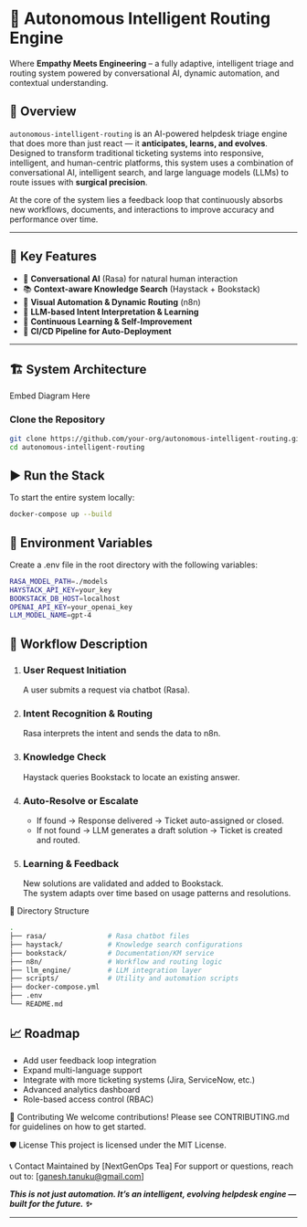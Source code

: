 # 🚀 Autonomous Intelligent Routing Engine

Where **Empathy Meets Engineering** – a fully adaptive, intelligent triage and routing system powered by conversational AI, dynamic automation, and contextual understanding.

## 🌟 Overview

`autonomous-intelligent-routing` is an AI-powered helpdesk triage engine that does more than just react — it **anticipates, learns, and evolves**. Designed to transform traditional ticketing systems into responsive, intelligent, and human-centric platforms, this system uses a combination of conversational AI, intelligent search, and large language models (LLMs) to route issues with **surgical precision**.

At the core of the system lies a feedback loop that continuously absorbs new workflows, documents, and interactions to improve accuracy and performance over time.

---

## 🧠 Key Features

- 🤖 **Conversational AI** (Rasa) for natural human interaction
- 📚 **Context-aware Knowledge Search** (Haystack + Bookstack)
- 🔁 **Visual Automation & Dynamic Routing** (n8n)
- 🧠 **LLM-based Intent Interpretation & Learning**
- 🚀 **Continuous Learning & Self-Improvement**
- 🔄 **CI/CD Pipeline for Auto-Deployment**

---

## 🏗️ System Architecture
Embed Diagram Here

### Clone the Repository
```bash
git clone https://github.com/your-org/autonomous-intelligent-routing.git  
cd autonomous-intelligent-routing
```

## ▶️ Run the Stack
To start the entire system locally:
```bash
docker-compose up --build
```

## 🔐 Environment Variables
Create a .env file in the root directory with the following variables:
```bash 
RASA_MODEL_PATH=./models
HAYSTACK_API_KEY=your_key
BOOKSTACK_DB_HOST=localhost
OPENAI_API_KEY=your_openai_key
LLM_MODEL_NAME=gpt-4
```

## 🚦 Workflow Description

1. ### User Request Initiation  
   A user submits a request via chatbot (Rasa).
2. ### Intent Recognition & Routing  
   Rasa interprets the intent and sends the data to n8n.
3. ### Knowledge Check  
   Haystack queries Bookstack to locate an existing answer.
4. ### Auto-Resolve or Escalate  
   - If found → Response delivered → Ticket auto-assigned or closed.  
   - If not found → LLM generates a draft solution → Ticket is created and routed.
5. ### Learning & Feedback  
   New solutions are validated and added to Bookstack.  
   The system adapts over time based on usage patterns and resolutions.

📁 Directory Structure
```bash 
.
├── rasa/               # Rasa chatbot files
├── haystack/           # Knowledge search configurations
├── bookstack/          # Documentation/KM service
├── n8n/                # Workflow and routing logic
├── llm_engine/         # LLM integration layer
├── scripts/            # Utility and automation scripts
├── docker-compose.yml
├── .env
└── README.md
```

## 📈 Roadmap

- Add user feedback loop integration
- Expand multi-language support
- Integrate with more ticketing systems (Jira, ServiceNow, etc.)
- Advanced analytics dashboard
- Role-based access control (RBAC)

🤝 Contributing
We welcome contributions! Please see CONTRIBUTING.md for guidelines on how to get started.

🛡 License
This project is licensed under the MIT License.

📞 Contact
Maintained by [NextGenOps Tea]
For support or questions, reach out to: [ganesh.tanuku@gmail.com]


**_This is not just automation. It’s an intelligent, evolving helpdesk engine — built for the future. ✨_**


---
